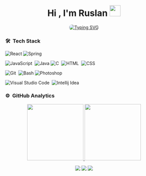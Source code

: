 <div>
    <h1 align="center">Hi , I'm Ruslan <img src="https://media.giphy.com/media/TEnXkcsHrP4YedChhA/giphy.gif" width="35"></h1>
    <p align="center">
      <a href="https://git.io/typing-svg" align="center">
      <img src="https://readme-typing-svg.demolab.com?font=Fira+Code&weight=600&pause=1000&color=00AEFF&background=050F2C&center=true&vCenter=true&random=false&width=435&lines=Full-Stack+Developer;Student+of+TUKE" alt="Typing SVG" style="border: 1px solid #ffffff; border-radius: 8px;" />
      </a>
    </p>
</div>

### 🛠 &nbsp;Tech Stack
![React](https://img.shields.io/badge/React-05122A?style=flat&logo=react)
![Spring](https://img.shields.io/badge/Spring-05122A?style=flat&logo=spring)


![JavaScript](https://img.shields.io/badge/-JavaScript-05122A?style=flat&logo=javascript)&nbsp;
![Java](https://img.shields.io/badge/Java-05122A?style=flat&logo=oracle)
![C](https://img.shields.io/badge/-C-05122A?style=flat&logo=C&logoColor=A8B9CC)&nbsp;
![HTML](https://img.shields.io/badge/-HTML-05122A?style=flat&logo=HTML5)&nbsp;
![CSS](https://img.shields.io/badge/-CSS-05122A?style=flat&logo=CSS3&logoColor=1572B6)&nbsp;

![Git](https://img.shields.io/badge/-Git-05122A?style=flat&logo=git)&nbsp;
![Bash](https://img.shields.io/badge/Bash-05122A?style=flat&logo=gnubash)
![Photoshop](https://img.shields.io/badge/Photoshop-05122A?style=flat&logo=adobephotoshop&link=https%3A%2F%2Fopen.spotify.com%2Fuser%2F31kyim6lrhk44d27oupi3sqkx7ty%3Fsi%3D3e4df5d5bcc04b53)



![Visual Studio Code](https://img.shields.io/badge/-Visual%20Studio%20Code-05122A?style=flat&logo=visual-studio-code&logoColor=007ACC)&nbsp;
![Intellij Idea](https://img.shields.io/badge/IntelliJ-05122A?style=flat&logo=intellijidea)



### ⚙️ &nbsp;GitHub Analytics

<p align="center">
<a href="https://github.com/blsd-ruslan">
  <img height="180em" src="https://github-readme-stats-eight-theta.vercel.app/api?username=blsd-ruslan&show_icons=true&theme=algolia&include_all_commits=true&count_private=true"/>
  <img height="180em" src="https://github-readme-stats-eight-theta.vercel.app/api/top-langs/?username=blsd-ruslan&layout=compact&langs_count=8&theme=algolia&include_all_commits=true&count_private=true"/>
</a>
</p>


<p align="center">
<a href="https://www.linkedin.com/in/ruslan-khamitov-64a61a271/"><img src="https://img.shields.io/badge/-Ruslan%20Khamitov-0077B5?style=flat&logo=Linkedin&logoColor=white"/></a>
<a href="mailto:khamitov.code@gmail.com"><img src="https://img.shields.io/badge/-khamitov.code@gmail.com-D14836?style=flat&logo=Gmail&logoColor=white"/></a>
<a href="https://www.facebook.com/profile.php?id=100056550825238"><img src="https://img.shields.io/badge/-Ruslan%20Khamitov-1877F2?style=flat&logo=Facebook&logoColor=white"/></a>
</p>
